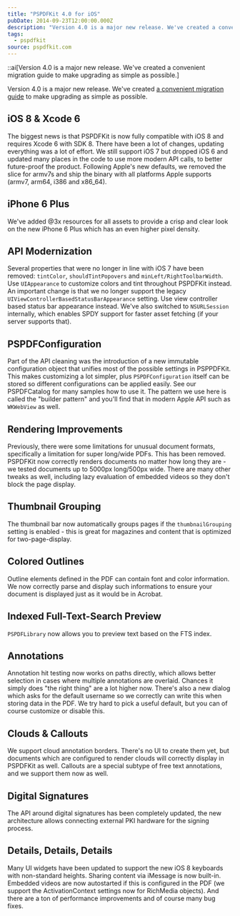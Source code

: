 ```yaml
---
title: "PSPDFKit 4.0 for iOS"
pubDate: 2014-09-23T12:00:00.000Z
description: "Version 4.0 is a major new release. We've created a convenient migration guide to make upgrading as simple as possible."
tags:
  - pspdfkit
source: pspdfkit.com
---
```


::ai[Version 4.0 is a major new release. We've created a convenient migration guide to make upgrading as simple as possible.]

Version 4.0 is a major new release. We've created [a convenient migration guide](/guides/ios/current/migration-guides/pspdfkit-40-migration-guide/) to make upgrading as simple as possible.

## iOS 8 &amp; Xcode 6

The biggest news is that PSPDFKit is now fully compatible with iOS 8 and requires Xcode 6 with SDK 8. There have been a lot of changes, updating everything was a lot of effort. We still support iOS 7 but dropped iOS 6 and updated many places in the code to use more modern API calls, to better future-proof the product. Following Apple's new defaults, we removed the slice for armv7s and ship the binary with all platforms Apple supports (armv7, arm64, i386 and x86_64).

## iPhone 6 Plus

We've added @3x resources for all assets to provide a crisp and clear look on the new iPhone 6 Plus which has an even higher pixel density.

## API Modernization

Several properties that were no longer in line with iOS 7 have been removed: `tintColor`, `shouldTintPopovers` and `minLeft/RightToolbarWidth`. Use `UIAppearance` to customize colors and tint throughout PSPDFKit instead. An important change is that we no longer support the legacy `UIViewControllerBasedStatusBarAppearance` setting. Use view controller based status bar appearance instead. We've also switched to `NSURLSession` internally, which enables SPDY support for faster asset fetching (if your server supports that).

## PSPDFConfiguration

Part of the API cleaning was the introduction of a new immutable configuration object that unifies most of the possible settings in PSPPDFKit. This makes customizing a lot simpler, plus `PSPDFConfiguration` itself can be stored so different configurations can be applied easily. See our PSPDFCatalog for many samples how to use it. The pattern we use here is called the "builder pattern" and you'll find that in modern Apple API such as `WKWebView` as well.

## Rendering Improvements

Previously, there were some limitations for unusual document formats, specifically a limitation for super long/wide PDFs. This has been removed. PSPDFKit now correctly renders documents no matter how long they are - we tested documents up to 5000px long/500px wide. There are many other tweaks as well, including lazy evaluation of embedded videos so they don't block the page display.

## Thumbnail Grouping

The thumbnail bar now automatically groups pages if the `thumbnailGrouping` setting is enabled - this is great for magazines and content that is optimized for two-page-display.

## Colored Outlines

Outline elements defined in the PDF can contain font and color information. We now correctly parse and display such informations to ensure your document is displayed just as it would be in Acrobat.

## Indexed Full-Text-Search Preview

`PSPDFLibrary` now allows you to preview text based on the FTS index.

## Annotations

Annotation hit testing now works on paths directly, which allows better selection in cases where multiple annotations are overlaid. Chances it simply does "the right thing" are a lot higher now. There's also a new dialog which asks for the default username so we correctly can write this when storing data in the PDF. We try hard to pick a useful default, but you can of course customize or disable this.

## Clouds &amp; Callouts

We support cloud annotation borders. There's no UI to create them yet, but documents which are configured to render clouds will correctly display in PSPDFKit as well. Callouts are a special subtype of free text annotations, and we support them now as well.

## Digital Signatures

The API around digital signatures has been completely updated, the new architecture allows connecting external PKI hardware for the signing process.

## Details, Details, Details

Many UI widgets have been updated to support the new iOS 8 keyboards with non-standard heights. Sharing content via iMessage is now built-in. Embedded videos are now autostarted if this is configured in the PDF (we support the ActivationContext settings now for RichMedia objects). And there are a ton of performance improvements and of course many bug fixes.
